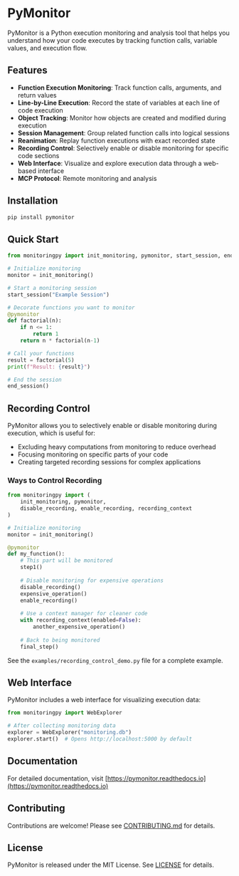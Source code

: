 # PyMonitor

PyMonitor is a Python execution monitoring and analysis tool that helps you understand how your code executes by tracking function calls, variable values, and execution flow.

## Features

- **Function Execution Monitoring**: Track function calls, arguments, and return values
- **Line-by-Line Execution**: Record the state of variables at each line of code execution
- **Object Tracking**: Monitor how objects are created and modified during execution
- **Session Management**: Group related function calls into logical sessions
- **Reanimation**: Replay function executions with exact recorded state
- **Recording Control**: Selectively enable or disable monitoring for specific code sections
- **Web Interface**: Visualize and explore execution data through a web-based interface
- **MCP Protocol**: Remote monitoring and analysis

## Installation

```bash
pip install pymonitor
```

## Quick Start

```python
from monitoringpy import init_monitoring, pymonitor, start_session, end_session

# Initialize monitoring
monitor = init_monitoring()

# Start a monitoring session
start_session("Example Session")

# Decorate functions you want to monitor
@pymonitor
def factorial(n):
    if n <= 1:
        return 1
    return n * factorial(n-1)

# Call your functions
result = factorial(5)
print(f"Result: {result}")

# End the session
end_session()
```

## Recording Control

PyMonitor allows you to selectively enable or disable monitoring during execution, which is useful for:

- Excluding heavy computations from monitoring to reduce overhead
- Focusing monitoring on specific parts of your code
- Creating targeted recording sessions for complex applications

### Ways to Control Recording

```python
from monitoringpy import (
    init_monitoring, pymonitor, 
    disable_recording, enable_recording, recording_context
)

# Initialize monitoring
monitor = init_monitoring()

@pymonitor
def my_function():
    # This part will be monitored
    step1()
    
    # Disable monitoring for expensive operations
    disable_recording()
    expensive_operation()
    enable_recording()
    
    # Use a context manager for cleaner code
    with recording_context(enabled=False):
        another_expensive_operation()
    
    # Back to being monitored
    final_step()
```

See the `examples/recording_control_demo.py` file for a complete example.

## Web Interface

PyMonitor includes a web interface for visualizing execution data:

```python
from monitoringpy import WebExplorer

# After collecting monitoring data
explorer = WebExplorer("monitoring.db")
explorer.start()  # Opens http://localhost:5000 by default
```

## Documentation

For detailed documentation, visit [https://pymonitor.readthedocs.io](https://pymonitor.readthedocs.io)

## Contributing

Contributions are welcome! Please see [CONTRIBUTING.md](CONTRIBUTING.md) for details.

## License

PyMonitor is released under the MIT License. See [LICENSE](LICENSE) for details. 
